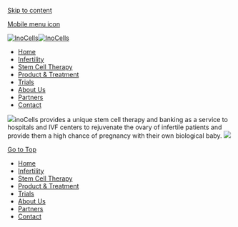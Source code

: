[Skip to content](https://inocells.com/#content)

[Mobile menu icon](https://inocells.com/#)

[![InoCells](https://inocells.com/wp-content/uploads/2020/04/InoCells-s.png)![InoCells](https://inocells.com/wp-content/uploads/2020/04/InoCells-s.png)](https://inocells.com/)

- [Home](https://inocells.com/)
- [Infertility](https://inocells.com/stem-cell-therapy/)
- [Stem Cell Therapy](https://inocells.com/banking/)
- [Product & Treatment](https://inocells.com/product-treatment/)
- [Trials](https://inocells.com/trials/)
- [About Us](https://inocells.com/about-us/)
- [Partners](https://inocells.com/partner/)
- [Contact](https://inocells.com/contact/)

![](https://inocells.com/wp-content/uploads/2020/04/sli.png)inoCells provides a unique stem cell therapy and banking as a service to hospitals and IVF centers to rejuvenate the ovary of infertile patients and provide them a high chance of pregnancy with their own biological baby.
![](https://inocells.com/wp-content/uploads/revslider/blurbg7.jpg)

[Go to Top](https://inocells.com/#)

- [Home](https://inocells.com/)
- [Infertility](https://inocells.com/stem-cell-therapy/)
- [Stem Cell Therapy](https://inocells.com/banking/)
- [Product & Treatment](https://inocells.com/product-treatment/)
- [Trials](https://inocells.com/trials/)
- [About Us](https://inocells.com/about-us/)
- [Partners](https://inocells.com/partner/)
- [Contact](https://inocells.com/contact/)